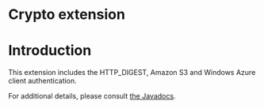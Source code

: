 Crypto extension
================

Introduction
============

This extension includes the HTTP\_DIGEST, Amazon S3 and Windows Azure
client authentication.

For additional details, please consult [the
Javadocs](javadocs://jse/ext/org/restlet/ext/crypto/package-summary.html).

